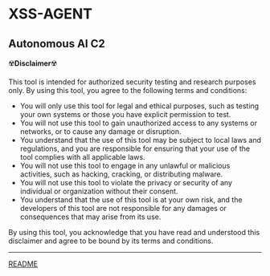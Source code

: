 # XSS-AGENT
## Autonomous AI C2

☢️**Disclaimer**☢️

This tool is intended for authorized security testing and research purposes only. By using this tool, you agree to the following terms and conditions:

- You will only use this tool for legal and ethical purposes, such as testing your own systems or those you have explicit permission to test.
- You will not use this tool to gain unauthorized access to any systems or networks, or to cause any damage or disruption.
- You understand that the use of this tool may be subject to local laws and regulations, and you are responsible for ensuring that your use of the tool complies with all applicable laws.
- You will not use this tool to engage in any unlawful or malicious activities, such as hacking, cracking, or distributing malware.
- You will not use this tool to violate the privacy or security of any individual or organization without their consent.
- You understand that the use of this tool is at your own risk, and the developers of this tool are not responsible for any damages or consequences that may arise from its use.

By using this tool, you acknowledge that you have read and understood this disclaimer and agree to be bound by its terms and conditions.

---

[README](docs/my_documentation.pdf)

